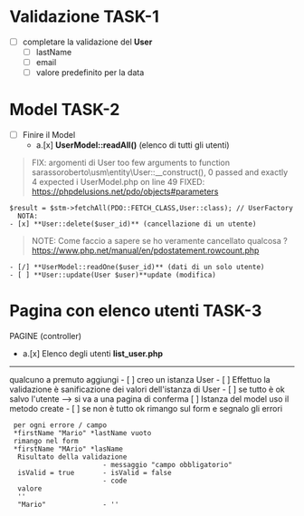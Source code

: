 
  # Validazione TASK-1
  - [ ] completare la validazione del **User**
      - [ ] lastName
      - [ ] email 
      - [ ] valore predefinito per la data   
  
  # Model TASK-2
  - [ ] Finire il Model
    - a.[x] **UserModel::readAll()** (elenco di tutti gli utenti)

  > FIX: argomenti di User
  > too few arguments to function sarassoroberto\usm\entity\User::__construct(), 0 passed and exactly 4 expected i
  > UserModel.php on line 49
  > FIXED: https://phpdelusions.net/pdo/objects#parameters

    $result = $stm->fetchAll(PDO::FETCH_CLASS,User::class); // UserFactory
      NOTA: 
    - [x] **User::delete($user_id)** (cancellazione di un utente)

  > NOTE: Come faccio a sapere se ho veramente cancellato qualcosa ?
  > https://www.php.net/manual/en/pdostatement.rowcount.php

    - [/] **UserModel::readOne($user_id)** (dati di un solo utente) 
    - [ ] **User::update(User $user)**update (modifica)

 # Pagina con elenco utenti TASK-3
  PAGINE (controller)
  - a.[x] Elenco degli utenti **list_user.php**
  
  
  
  
  --------------------------------------------------
  
  qualcuno a premuto aggiungi
     - [ ] creo un istanza User
     - [ ] Effettuo la validazione è sanificazione dei valori dell'istanza di User
     - [ ] se tutto è ok salvo l'utente --> si va a una pagina di conferma
                 [ ] Istanza del model uso il metodo create 
     - [ ] se non è tutto ok rimango sul form e segnalo gli errori

     per ogni errore / campo
     *firstName "Mario" *lastName vuoto
     rimango nel form
     *firstName "MArio" *lasName 
      Risultato della validazione
                           - messaggio "campo obbligatorio"
      isValid = true       - isValid = false 
                           - code
      valore 
      ''
      "Mario"              - ''